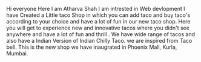 Hi everyone Here I am Atharva Shah I am intrested in Web devlopment I have Created a Little taco Shop in which you can add taco and buy taco's according to your choice and have a lot of fun in our new taco shop. 
Here you will get to experience new and innovative tacos where you didn't see anywhere and have a lot of fun and thrill .
We have wide range of tacos and also have a Indian Version of Indian Chilly Taco. we are inspired from Taco bell.
This is the new shop we have inaugrated in Phoenix Mall, Kurla, Mumbai.
